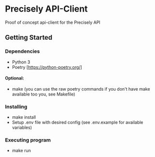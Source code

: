 # Precisely API-Client

Proof of concept api-client for the Precisely API

## Getting Started

### Dependencies

* Python 3
* Poetry [https://python-poetry.org/]

#### Optional:
* make (you can use the raw poetry commands if you don't have make available too you, see Makefile)

### Installing

* make install
* Setup .env file with desired config (see .env.example for available variables)

### Executing program

* make run
